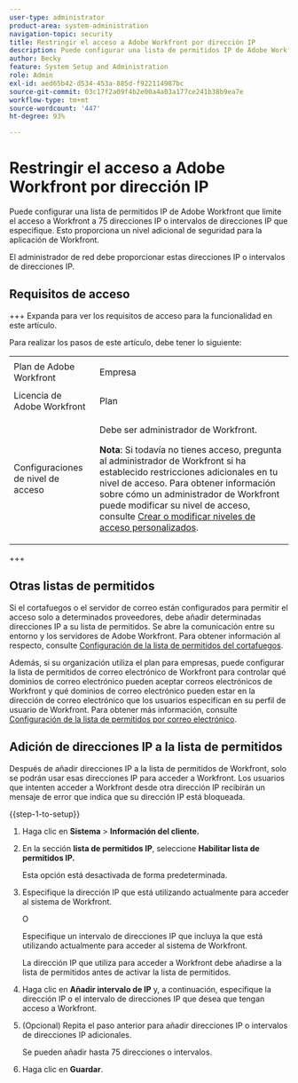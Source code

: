 ```yaml
---
user-type: administrator
product-area: system-administration
navigation-topic: security
title: Restringir el acceso a Adobe Workfront por dirección IP
description: Puede configurar una lista de permitidos IP de Adobe Workfront que limite el acceso a Workfront a 75 direcciones IP o intervalos de direcciones IP que especifique. Esto proporciona un nivel adicional de seguridad para la aplicación de Workfront.
author: Becky
feature: System Setup and Administration
role: Admin
exl-id: aed65b42-d534-453a-885d-f922114987bc
source-git-commit: 03c17f2a09f4b2e00a4a03a177ce241b38b9ea7e
workflow-type: tm+mt
source-wordcount: '447'
ht-degree: 93%

---
```


# Restringir el acceso a Adobe Workfront por dirección IP

<!--
>[!IMPORTANT]
>
>This functionality is not currently available to organizations that have been onboarded to the Adobe Admin Console. It will be available in the Adobe Admin Console in a future release. -->

Puede configurar una lista de permitidos IP de Adobe Workfront que limite el acceso a Workfront a 75 direcciones IP o intervalos de direcciones IP que especifique. Esto proporciona un nivel adicional de seguridad para la aplicación de Workfront.

El administrador de red debe proporcionar estas direcciones IP o intervalos de direcciones IP.

## Requisitos de acceso

+++ Expanda para ver los requisitos de acceso para la funcionalidad en este artículo.

Para realizar los pasos de este artículo, debe tener lo siguiente:

<table style="table-layout:auto"> 
 <col> 
 <col> 
 <tbody> 
  <tr> 
   <td role="rowheader">Plan de Adobe Workfront</td> 
   <td> <p>Empresa</p> </td> 
  </tr> 
  <tr> 
   <td role="rowheader">Licencia de Adobe Workfront</td> 
   <td>Plan</td> 
  </tr> 
  <tr> 
   <td role="rowheader">Configuraciones de nivel de acceso</td> 
   <td> <p>Debe ser administrador de Workfront.</p> <p><b>Nota</b>: Si todavía no tienes acceso, pregunta al administrador de Workfront si ha establecido restricciones adicionales en tu nivel de acceso. Para obtener información sobre cómo un administrador de Workfront puede modificar su nivel de acceso, consulte <a href="../../../administration-and-setup/add-users/configure-and-grant-access/create-modify-access-levels.md" class="MCXref xref">Crear o modificar niveles de acceso personalizados</a>.</p> </td> 
  </tr> 
 </tbody> 
</table>

+++

## Otras listas de permitidos

Si el cortafuegos o el servidor de correo están configurados para permitir el acceso solo a determinados proveedores, debe añadir determinadas direcciones IP a su lista de permitidos. Se abre la comunicación entre su entorno y los servidores de Adobe Workfront. Para obtener información al respecto, consulte [Configuración de la lista de permitidos del cortafuegos](../../../administration-and-setup/get-started-wf-administration/configure-your-firewall.md).

Además, si su organización utiliza el plan para empresas, puede configurar la lista de permitidos de correo electrónico de Workfront para controlar qué dominios de correo electrónico pueden aceptar correos electrónicos de Workfront y qué dominios de correo electrónico pueden estar en la dirección de correo electrónico que los usuarios especifican en su perfil de usuario de Workfront. Para obtener más información, consulte [Configuración de la lista de permitidos por correo electrónico](../../../administration-and-setup/get-started-wf-administration/configure-your-email-allowlist.md).

## Adición de direcciones IP a la lista de permitidos

Después de añadir direcciones IP a la lista de permitidos de Workfront, solo se podrán usar esas direcciones IP para acceder a Workfront. Los usuarios que intenten acceder a Workfront desde otra dirección IP recibirán un mensaje de error que indica que su dirección IP está bloqueada.

{{step-1-to-setup}}

1. Haga clic en **Sistema** > **Información del cliente.**

1. En la sección **lista de permitidos IP**, seleccione **Habilitar lista de permitidos IP.**

   Esta opción está desactivada de forma predeterminada.

1. Especifique la dirección IP que está utilizando actualmente para acceder al sistema de Workfront.

   O

   Especifique un intervalo de direcciones IP que incluya la que está utilizando actualmente para acceder al sistema de Workfront.

   La dirección IP que utiliza para acceder a Workfront debe añadirse a la lista de permitidos antes de activar la lista de permitidos.

1. Haga clic en **Añadir intervalo de IP** y, a continuación, especifique la dirección IP o el intervalo de direcciones IP que desea que tengan acceso a Workfront.
1. (Opcional) Repita el paso anterior para añadir direcciones IP o intervalos de direcciones IP adicionales.

   Se pueden añadir hasta 75 direcciones o intervalos.

1. Haga clic en **Guardar**.
